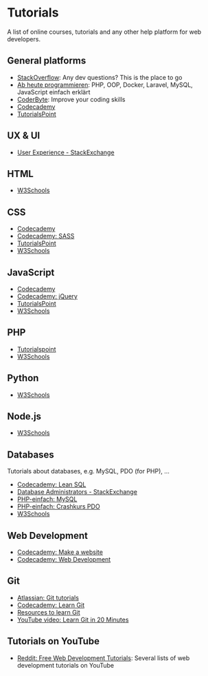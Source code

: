 # Tutorials

A list of online courses, tutorials and any other help platform for web developers.


## General platforms

- [StackOverflow](https://stackoverflow.com/): Any dev questions? This is the place to go
- [Ab heute programmieren](https://www.html5rocks.com/en/): PHP, OOP, Docker, Laravel, MySQL, JavaScript einfach erklärt
- [CoderByte](https://coderbyte.com/): Improve your coding skills
- [Codecademy](https://www.codecademy.com)
- [TutorialsPoint](https://www.tutorialspoint.com/)

## UX & UI

- [User Experience - StackExchange](https://ux.stackexchange.com/)


## HTML

- [W3Schools](https://www.w3schools.com/html/)

## CSS

- [Codecademy](https://www.codecademy.com/learn/learn-css)
- [Codecademy: SASS](https://www.codecademy.com/learn/learn-sass)
- [TutorialsPoint](https://www.tutorialspoint.com/css/index.htm)
- [W3Schools](https://www.w3schools.com/css/)

## JavaScript

- [Codecademy](https://www.codecademy.com/learn/introduction-to-javascript)
- [Codecademy: jQuery](https://www.codecademy.com/learn/learn-jquery)
- [TutorialsPoint](https://www.tutorialspoint.com/javascript/index.htm)
- [W3Schools](https://www.w3schools.com/js/)

## PHP

- [Tutorialspoint](https://www.tutorialspoint.com/php/)
- [W3Schools](https://www.w3schools.com/php/)

## Python

- [W3Schools](https://www.w3schools.com/python/)

## Node.js

- [W3Schools](https://www.w3schools.com/nodejs/)

## Databases

Tutorials about databases, e.g. MySQL, PDO (for PHP), ...

- [Codecademy: Lean SQL](https://www.codecademy.com/learn/learn-sql)
- [Database Administrators - StackExchange](https://dba.stackexchange.com/)
- [PHP-einfach: MySQL](https://www.php-einfach.de/mysql-tutorial/)
- [PHP-einfach: Crashkurs PDO](https://www.php-einfach.de/mysql-tutorial/crashkurs-pdo/)
- [W3Schools](https://www.w3schools.com/sql/)

## Web Development

- [Codecademy: Make a website](https://www.codecademy.com/learn/make-a-website)
- [Codecademy: Web Development](https://www.codecademy.com/catalog/subject/web-development)

## Git

- [Atlassian: Git tutorials](https://www.atlassian.com/git/tutorials)
- [Codecademy: Learn Git](https://www.codecademy.com/learn/learn-git)
- [Resources to learn Git](https://try.github.io/)
- [YouTube video: Learn Git in 20 Minutes](https://www.youtube.com/watch?v=IHaTbJPdB-s)

## Tutorials on YouTube

- [Reddit: Free Web Development Tutorials](https://www.reddit.com/r/webdev/comments/8sumel/free_web_development_tutorials_for_those_who_are/): Several lists of web development tutorials on YouTube

